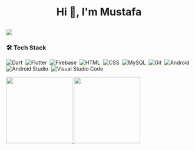<h1 align="center">Hi 👋, I'm Mustafa</h1>

## ![](https://visitor-badge.laobi.icu/badge?page_id=uysalmustafaa.uysalmustafaa)

### 🛠 Tech Stack
![Dart](https://img.shields.io/badge/Dart-05122A?style=flat&logo=dart&logoColor=29B6F6)&nbsp;
![Flutter](https://img.shields.io/badge/Flutter-05122A?style=flat&logo=flutter&logoColor=02569B)&nbsp;
![Firebase](https://img.shields.io/badge/-Firebase-05122A?style=flat&logo=Firebase)&nbsp;
![HTML](https://img.shields.io/badge/-HTML-05122A?style=flat&logo=HTML5&logoColor=E34F26)&nbsp;
![CSS](https://img.shields.io/badge/-CSS-05122A?style=flat&logo=CSS3&logoColor=239120)&nbsp;
![MySQL](https://img.shields.io/badge/MySQL-05122A?style=flat&logo=MySQL)&nbsp;
![Git](https://img.shields.io/badge/-Git-05122A?style=flat&logo=git)&nbsp;
![Android](https://img.shields.io/badge/-Android-05122A?style=flat&logo=android)&nbsp;
![Android Studio](https://img.shields.io/badge/-Android%20Studio-05122A?style=flat&logo=Android%20Studio)&nbsp;
![Visual Studio Code](https://img.shields.io/badge/-Visual%20Studio%20Code-05122A?style=flat&logo=visual-studio-code&logoColor=007ACC)&nbsp;

<p>
<a href="https://github.com/uysalmustafaa">
  <img height="180em" src="https://github-readme-stats.vercel.app/api?username=uysalmustafaa&count_private=true&show_icons=true&custom_title=Github&theme=algolia&bg_color=0,000000,130F40&layout=compact&border_radius=8" />
  <img height="180em" src="https://github-readme-stats.vercel.app/api/top-langs/?username=uysalmustafaa&count_private=true&theme=algolia&bg_color=0,000000,130F40&layout=compact&border_radius=8&langs_count=20&hide=hack,swift,kotlin,objective-c" />
</a>
</p>

